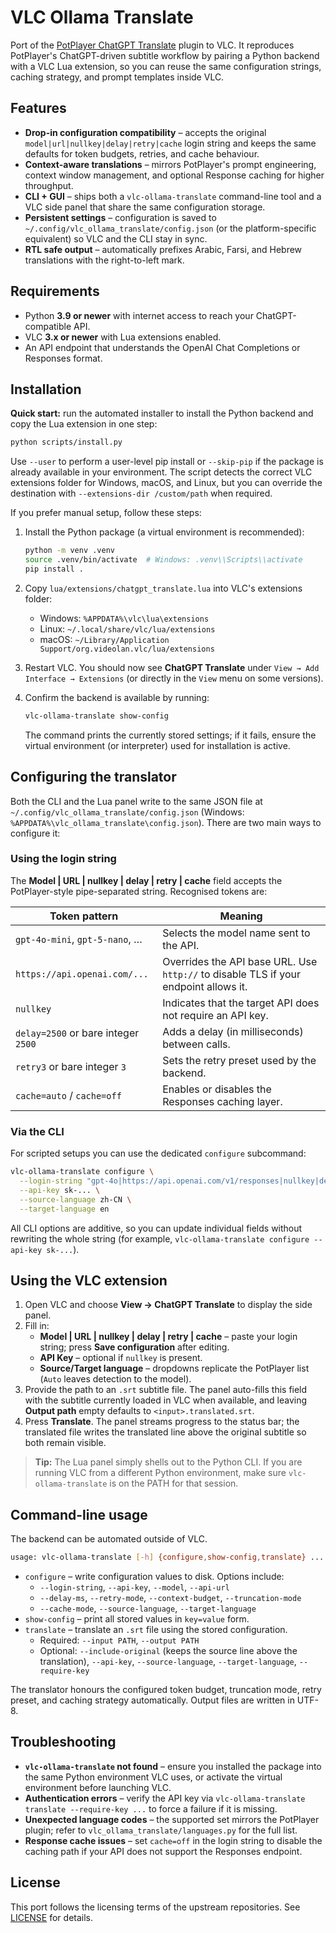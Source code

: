 # VLC Ollama Translate

Port of the [PotPlayer ChatGPT Translate](https://github.com/Felix3322/PotPlayer_ChatGPT_Translate) plugin to VLC.  It reproduces PotPlayer's ChatGPT-driven subtitle workflow by pairing a Python backend with a VLC Lua extension, so you can reuse the same configuration strings, caching strategy, and prompt templates inside VLC.

## Features

- **Drop-in configuration compatibility** – accepts the original `model|url|nullkey|delay|retry|cache` login string and keeps the same defaults for token budgets, retries, and cache behaviour.
- **Context-aware translations** – mirrors PotPlayer's prompt engineering, context window management, and optional Response caching for higher throughput.
- **CLI + GUI** – ships both a `vlc-ollama-translate` command-line tool and a VLC side panel that share the same configuration storage.
- **Persistent settings** – configuration is saved to `~/.config/vlc_ollama_translate/config.json` (or the platform-specific equivalent) so VLC and the CLI stay in sync.
- **RTL safe output** – automatically prefixes Arabic, Farsi, and Hebrew translations with the right-to-left mark.

## Requirements

- Python **3.9 or newer** with internet access to reach your ChatGPT-compatible API.
- VLC **3.x or newer** with Lua extensions enabled.
- An API endpoint that understands the OpenAI Chat Completions or Responses format.

## Installation

**Quick start:** run the automated installer to install the Python backend and copy the Lua extension in one step:

```bash
python scripts/install.py
```

Use `--user` to perform a user-level pip install or `--skip-pip` if the package is already available in your environment.  The script detects the correct VLC extensions folder for Windows, macOS, and Linux, but you can override the destination with `--extensions-dir /custom/path` when required.

If you prefer manual setup, follow these steps:

1. Install the Python package (a virtual environment is recommended):
   ```bash
   python -m venv .venv
   source .venv/bin/activate  # Windows: .venv\\Scripts\\activate
   pip install .
   ```

2. Copy `lua/extensions/chatgpt_translate.lua` into VLC's extensions folder:
   - Windows: `%APPDATA%\vlc\lua\extensions`
   - Linux: `~/.local/share/vlc/lua/extensions`
   - macOS: `~/Library/Application Support/org.videolan.vlc/lua/extensions`

3. Restart VLC.  You should now see **ChatGPT Translate** under `View → Add Interface → Extensions` (or directly in the `View` menu on some versions).

4. Confirm the backend is available by running:
   ```bash
   vlc-ollama-translate show-config
   ```
   The command prints the currently stored settings; if it fails, ensure the virtual environment (or interpreter) used for installation is active.

## Configuring the translator

Both the CLI and the Lua panel write to the same JSON file at `~/.config/vlc_ollama_translate/config.json` (Windows: `%APPDATA%\vlc_ollama_translate\config.json`).  There are two main ways to configure it:

### Using the login string

The **Model | URL | nullkey | delay | retry | cache** field accepts the PotPlayer-style pipe-separated string.  Recognised tokens are:

| Token pattern      | Meaning |
|--------------------|---------|
| `gpt-4o-mini`, `gpt-5-nano`, … | Selects the model name sent to the API. |
| `https://api.openai.com/...`   | Overrides the API base URL. Use `http://` to disable TLS if your endpoint allows it. |
| `nullkey`                       | Indicates that the target API does not require an API key. |
| `delay=2500` or bare integer `2500` | Adds a delay (in milliseconds) between calls. |
| `retry3` or bare integer `3`   | Sets the retry preset used by the backend. |
| `cache=auto` / `cache=off`     | Enables or disables the Responses caching layer. |

### Via the CLI

For scripted setups you can use the dedicated `configure` subcommand:

```bash
vlc-ollama-translate configure \
  --login-string "gpt-4o|https://api.openai.com/v1/responses|nullkey|delay=1500|retry3|cache=auto" \
  --api-key sk-... \
  --source-language zh-CN \
  --target-language en
```

All CLI options are additive, so you can update individual fields without rewriting the whole string (for example, `vlc-ollama-translate configure --api-key sk-...`).

## Using the VLC extension

1. Open VLC and choose **View → ChatGPT Translate** to display the side panel.
2. Fill in:
   - **Model | URL | nullkey | delay | retry | cache** – paste your login string; press **Save configuration** after editing.
   - **API Key** – optional if `nullkey` is present.
   - **Source/Target language** – dropdowns replicate the PotPlayer list (`Auto` leaves detection to the model).
3. Provide the path to an `.srt` subtitle file.  The panel auto-fills this field with the subtitle currently loaded in VLC when available, and leaving **Output path** empty defaults to `<input>.translated.srt`.
4. Press **Translate**.  The panel streams progress to the status bar; the translated file writes the translated line above the original subtitle so both remain visible.

> **Tip:** The Lua panel simply shells out to the Python CLI.  If you are running VLC from a different Python environment, make sure `vlc-ollama-translate` is on the PATH for that session.

## Command-line usage

The backend can be automated outside of VLC.

```bash
usage: vlc-ollama-translate [-h] {configure,show-config,translate} ...
```

- `configure` – write configuration values to disk. Options include:
  - `--login-string`, `--api-key`, `--model`, `--api-url`
  - `--delay-ms`, `--retry-mode`, `--context-budget`, `--truncation-mode`
  - `--cache-mode`, `--source-language`, `--target-language`
- `show-config` – print all stored values in `key=value` form.
- `translate` – translate an `.srt` file using the stored configuration.
  - Required: `--input PATH`, `--output PATH`
  - Optional: `--include-original` (keeps the source line above the translation), `--api-key`, `--source-language`, `--target-language`, `--require-key`

The translator honours the configured token budget, truncation mode, retry preset, and caching strategy automatically.  Output files are written in UTF-8.

## Troubleshooting

- **`vlc-ollama-translate` not found** – ensure you installed the package into the same Python environment VLC uses, or activate the virtual environment before launching VLC.
- **Authentication errors** – verify the API key via `vlc-ollama-translate translate --require-key ...` to force a failure if it is missing.
- **Unexpected language codes** – the supported set mirrors the PotPlayer plugin; refer to `vlc_ollama_translate/languages.py` for the full list.
- **Response cache issues** – set `cache=off` in the login string to disable the caching path if your API does not support the Responses endpoint.

## License

This port follows the licensing terms of the upstream repositories.  See [LICENSE](LICENSE) for details.
